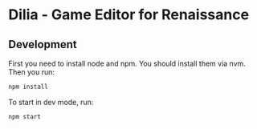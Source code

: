 # Dilia - Game Editor for Renaissance

## Development

First you need to install node and npm. You should install them via nvm.
Then you run:

```bash
npm install
```

To start in dev mode, run:

```bash
npm start
```
